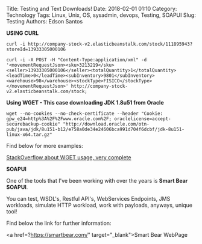 Title: Testing and Text Downloads!
Date: 2018-02-01 01:10
Category: Technology
Tags: Linux, Unix, OS, sysadmin, devops, Testing, SOAPUI
Slug: Testing
Authors: Edson Santos

**USING CURL**

	curl -i http://company-stock-v2.elasticbeanstalk.com/stock/111895943?storeId=13933305000106

	curl -i -X POST -H "Content-Type:application/xml" -d '<movementRequestJson><sku>3213219</sku><seller>13933305000106</seller><totalQuantity>1</totalQuantity><leadTime>0</leadTime><subInventory>9801</subInventory><warehouse>98</warehouse><stockType>FISICO</stockType></movementRequestJson>' http://company-stock-v2.elasticbeanstalk.com/stock;
	
	
**Using WGET - This case downloading JDK 1.8u51 from Oracle**

	wget --no-cookies --no-check-certificate --header "Cookie: gpw_e24=http%3A%2F%2Fwww.oracle.com%2F; oraclelicense=accept-securebackup-cookie" "http://download.oracle.com/otn-pub/java/jdk/8u151-b12/e758a0de34e24606bca991d704f6dcbf/jdk-8u151-linux-x64.tar.gz"

Find below for more examples: 

<a href="https://stackoverflow.com/questions/10268583/downloading-java-jdk-on-linux-via-wget-is-shown-license-page-instead/" target="_blank">StackOverflow about WGET usage, very complete</a>

**SOAPUI**

One of the tools that I've been working with over the years is **Smart Bear SOAPUI**.

You can test, WSDL's, Restful API's, WebServices Endpoints, JMS workloads, simulate HTTP workload, work with payloads, anyways, unique tool!

Find below the link for further information:

<a href=?https://smartbear.com/" target="_blank">Smart Bear WebPage</a>


	
